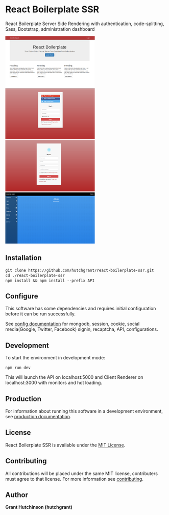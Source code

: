 # React Boilerplate SSR

React Boilerplate Server Side Rendering with authentication, code-splitting,
Sass, Bootstrap, administration dashboard

<a href="https://github.com/hutchgrant/react-boilerplate-ssr/raw/master/screenshots/screen_home.png"><img src="./docs/screenshots/screen_home.png" width="280px"></a>
<a href="https://github.com/hutchgrant/react-boilerplate-ssr/raw/master/screenshots/screen_login.png"><img src="./docs/screenshots/screen_login.png" width="280px"></a>
<a href="https://github.com/hutchgrant/react-boilerplate-ssr/raw/master/screenshots/screen_register.png"><img src="./docs/screenshots/screen_register.png" width="280px"></a>
<a href="https://github.com/hutchgrant/react-boilerplate-ssr/raw/master/screenshots/screen_admin.png"><img src="./docs/screenshots/screen_admin.png" width="280px"></a>

## Installation

```
git clone https://github.com/hutchgrant/react-boilerplate-ssr.git
cd ./react-boilerplate-ssr
npm install && npm install --prefix API
```

## Configure

This software has some dependencies and requires initial configuration before it
can be run successfully.

See
<a href="https://github.com/hutchgrant/react-boilerplate-ssr/blob/master/docs/README_CONFIG.md">config
documentation</a> for mongodb, session, cookie, social media(Google, Twitter,
Facebook) signin, recaptcha, API, configurations.

## Development

To start the environment in development mode:

```
npm run dev
```

This will launch the API on localhost:5000 and Client Renderer on localhost:3000
with monitors and hot loading.

## Production

For information about running this software in a development environment, see
<a href="https://github.com/hutchgrant/react-boilerplate-ssr/blob/master/docs/README_PROD.md">production
documentation</a>.

## License

React Boilerplate SSR is available under the
[MIT License](https://github.com/hutchgrant/react-boilerplate/blob/master/LICENSE).

## Contributing

All contributions will be placed under the same MIT license, contributers must
agree to that license. For more information see
[contributing](https://github.com/hutchgrant/react-boilerplate-ssr/blob/master/CONTRIBUTING.md).

## Author

**Grant Hutchinson (hutchgrant)**

